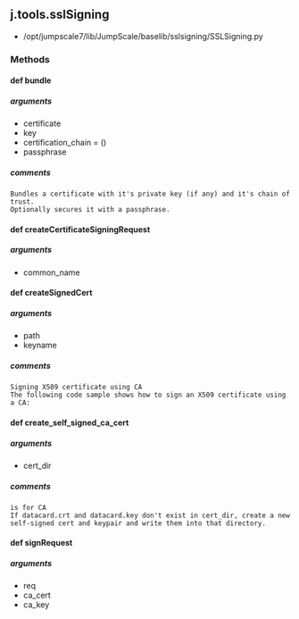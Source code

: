 ## j.tools.sslSigning

- /opt/jumpscale7/lib/JumpScale/baselib/sslsigning/SSLSigning.py

### Methods

#### def bundle 
##### arguments

- certificate
- key
- certification_chain = ()
- passphrase

##### comments

```
Bundles a certificate with it's private key (if any) and it's chain of trust.
Optionally secures it with a passphrase.

```

#### def createCertificateSigningRequest 
##### arguments

- common_name
#### def createSignedCert 
##### arguments

- path
- keyname

##### comments

```
Signing X509 certificate using CA
The following code sample shows how to sign an X509 certificate using a CA:

```

#### def create_self_signed_ca_cert 
##### arguments

- cert_dir

##### comments

```
is for CA
If datacard.crt and datacard.key don't exist in cert_dir, create a new
self-signed cert and keypair and write them into that directory.

```

#### def signRequest 
##### arguments

- req
- ca_cert
- ca_key
